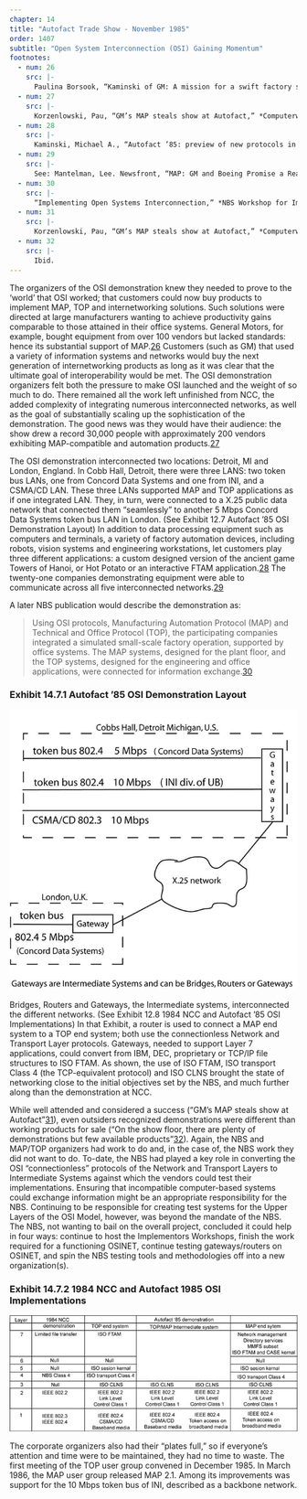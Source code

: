 ```yaml
---
chapter: 14
title: "Autofact Trade Show - November 1985"
order: 1407
subtitle: "Open System Interconnection (OSI) Gaining Momentum"
footnotes:
  - num: 26
    src: |-
      Paulina Borsook, “Kaminski of GM: A mission for a swift factory standard,” *Data Communications* (March 1986), p. 109.
  - num: 27
    src: |-
      Korzenlowski, Pau, “GM’s MAP steals show at Autofact,” *Computerworld* (Nov. 11 1985), p.1
  - num: 28
    src: |-
      Kaminski, Michael A., “Autofact ’85: preview of new protocols in action,” *IEEE Spectrum* (April 1986), pp. 58-59
  - num: 29
    src: |-
      See: Mantelman, Lee. Newsfront, “MAP: GM and Boeing Promise a Real Four-Bus Circus,” *Data Communications* October 1985, pp. 78-79.
  - num: 30
    src: |-
      “Implementing Open Systems Interconnection,” *NBS Workshop for Implementors of Open Systems Interconnection*, Institute for Computer Sciences and Technology.
  - num: 31
    src: |-
      Korzenlowski, Pau, “GM’s MAP steals show at Autofact,” *Computerworld* Nov. 11, 1985, p.1
  - num: 32
    src: |-
      Ibid.
---
```


The organizers of the OSI demonstration knew they needed to prove to the ‘world’ that OSI worked; that customers could now buy products to implement MAP, TOP and internetworking solutions. Such solutions were directed at large manufacturers wanting to achieve productivity gains comparable to those attained in their office systems. General Motors, for example, bought equipment from over 100 vendors but lacked standards: hence its substantial support of MAP.<a name="fnloc26" href="#fn26">26</a>  Customers (such as GM) that used a variety of information systems and networks would buy the next generation of internetworking products as long as it was clear that the ultimate goal of interoperability would be met. The OSI demonstration organizers felt both the pressure to make OSI launched and the weight of so much to do. There remained all the work left unfinished from NCC, the added complexity of integrating numerous interconnected networks, as well as the goal of substantially scaling up the sophistication of the demonstration. The good news was they would have their audience: the show drew a record 30,000 people with approximately 200 vendors exhibiting MAP-compatible and automation products.<a name="fnloc27" href="#fn27">27</a>

The OSI demonstration interconnected two locations: Detroit, MI and London, England. In Cobb Hall, Detroit, there were three LANS: two token bus LANs, one from Concord Data Systems and one from INI, and a CSMA/CD LAN. These three LANs supported MAP and TOP applications as if one integrated LAN. They, in turn, were connected to a X.25 public data network that connected them “seamlessly” to another 5 Mbps Concord Data Systems token bus LAN in London. (See Exhibit 12.7 Autofact ’85 OSI Demonstration Layout) In addition to data processing equipment such as computers and terminals, a variety of factory automation devices, including robots, vision systems and engineering workstations, let customers play three different applications: a custom designed version of the ancient game Towers of Hanoi, or Hot Potato or an interactive FTAM application.<a name="fnloc28" href="#fn28">28</a>  The twenty-one companies demonstrating equipment were able to communicate across all five interconnected networks.<a name="fnloc29" href="#fn29">29</a>

A later NBS publication would describe the demonstration as:

>Using OSI protocols, Manufacturing Automation Protocol (MAP) and Technical and Office Protocol (TOP), the participating companies integrated a simulated small-scale factory operation, supported by office systems. The MAP systems, designed for the plant floor, and the TOP systems, designed for the engineering and office applications, were connected for information exchange.<a name="fnloc30" href="#fn30">30</a>

### Exhibit 14.7.1 Autofact ’85 OSI Demonstration Layout

![diagram of Autofact 1985 Tradeshow Layout](/assets/img/ex-14.7.1_autofact_1985_tradeshow_layout.jpg)

Bridges, Routers and Gateways, the Intermediate systems, interconnected the different networks. (See Exhibit 12.8 1984 NCC and Autofact ’85 OSI Implementations) In that Exhibit, a router is used to connect a MAP end system to a TOP end system; both use the connectionless Network and Transport Layer protocols. Gateways, needed to support Layer 7 applications, could convert from IBM, DEC, proprietary or TCP/IP file structures to ISO FTAM. As shown, the use of ISO FTAM, ISO transport Class 4 (the TCP-equivalent protocol) and ISO CLNS brought the state of networking close to the initial objectives set by the NBS, and much further along than the demonstration at NCC.

While well attended and considered a success (“GM’s MAP steals show at Autofact”<a name="fnloc31" href="#fn31">31</a>), even outsiders recognized demonstrations were different than working products for sale (“On the show floor, there are plenty of demonstrations but few available products”<a name="fnloc32" href="#fn32">32</a>). Again, the NBS and MAP/TOP organizers had work to do and, in the case of, the NBS work they did not want to do. To-date, the NBS had played a key role in converting the OSI “connectionless” protocols of the Network and Transport Layers to Intermediate Systems against which the vendors could test their implementations. Ensuring that incompatible computer-based systems could exchange information might be an appropriate responsibility for the NBS. Continuing to be responsible for creating test systems for the Upper Layers of the OSI Model, however, was beyond the mandate of the NBS. The NBS, not wanting to bail on the overall project, concluded it could help in four ways: continue to host the Implementors Workshops, finish the work required for a functioning OSINET, continue testing gateways/routers on OSINET, and spin the NBS testing tools and methodologies off into a new organization(s).

### Exhibit 14.7.2 1984 NCC and Autofact 1985 OSI Implementations

![diagram of 1984 NCC and Autofact 1985 OSI Implementations](/assets/img/ex-14.7.2_ncc_1984_and_autofact_1985_osi_implementation.jpg)

The corporate organizers also had their “plates full,” so if everyone’s attention and time were to be maintained, they had no time to waste. The first meeting of the TOP user group convened in December 1985. In March 1986, the MAP user group released MAP 2.1. Among its improvements was support for the 10 Mbps token bus of INI, described as a backbone network.
